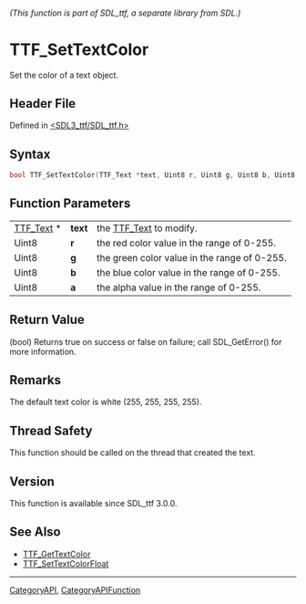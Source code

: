 ###### (This function is part of SDL_ttf, a separate library from SDL.)
# TTF_SetTextColor

Set the color of a text object.

## Header File

Defined in [<SDL3_ttf/SDL_ttf.h>](https://github.com/libsdl-org/SDL_ttf/blob/main/include/SDL3_ttf/SDL_ttf.h)

## Syntax

```c
bool TTF_SetTextColor(TTF_Text *text, Uint8 r, Uint8 g, Uint8 b, Uint8 a);
```

## Function Parameters

|                        |          |                                              |
| ---------------------- | -------- | -------------------------------------------- |
| [TTF_Text](TTF_Text) * | **text** | the [TTF_Text](TTF_Text) to modify.          |
| Uint8                  | **r**    | the red color value in the range of 0-255.   |
| Uint8                  | **g**    | the green color value in the range of 0-255. |
| Uint8                  | **b**    | the blue color value in the range of 0-255.  |
| Uint8                  | **a**    | the alpha value in the range of 0-255.       |

## Return Value

(bool) Returns true on success or false on failure; call SDL_GetError() for
more information.

## Remarks

The default text color is white (255, 255, 255, 255).

## Thread Safety

This function should be called on the thread that created the text.

## Version

This function is available since SDL_ttf 3.0.0.

## See Also

- [TTF_GetTextColor](TTF_GetTextColor)
- [TTF_SetTextColorFloat](TTF_SetTextColorFloat)

----
[CategoryAPI](CategoryAPI), [CategoryAPIFunction](CategoryAPIFunction)

